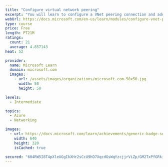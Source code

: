 ```yaml
---
title: "Configure virtual network peering"
excerpt: "You will learn to configure a VNet peering connection and address transit and connectivity concerns."
webUrl: https://docs.microsoft.com/en-us/learn/modules/configure-vnet-peering/
type: course
price: Free
length: PT21M
ratings:
  count: 21
  average: 4.857143
heat: 52

provider:
  name: Microsoft Learn
  domain: microsoft.com
  images:
    - url: /assets/images/organizations/microsoft.com-50x50.jpg
      width: 50
      height: 50

levels:
  - Intermediate

topics:
  - Azure
  - Networking

images:
  - url: https://docs.microsoft.com/learn/achievements/generic-badge-social.png
    width: 640
    height: 320
    isCached: true

secured: "604RW5I8T4pXleUGgIkXHr2sCcU9hD7XqcdGsWqYzcjjrViZp/GM2TxPfGRkiS+xrfVnWKiYZKig0STcynZ9iwV/FKHXKOBZth87TpLt2gezPZEt41wnqKWcQtXEj8Ln9oC/CN16IzpOmdTUSDSzI3nPcEvfhQFYa2a2oHDGimhYy+oUATxSUm6vlHlU/C27eHV1gG108tw4XauOgXrRTaeqHOe5qYsHxLNV3NtzaheWwH6vYSroSOrwe1cJ7tIy9Ko884/w3eTj92dhdUTMY61ys9NEfBqJ/tlieHvsoHh4cqB4RxakNuuHOAjgNRGviP013DjqyhJNxkzkOULCgxf3KXXnhrVlAvEoJ/xTcudhIzTCTppUGXfIyBRuLjSQWLG8GV1rlpqiR4YTtVfUnf7XJ2TWto4Yt/YvakxSz9s=;1NLryB+rKBy7vSXz1EhSEw=="
---
```



